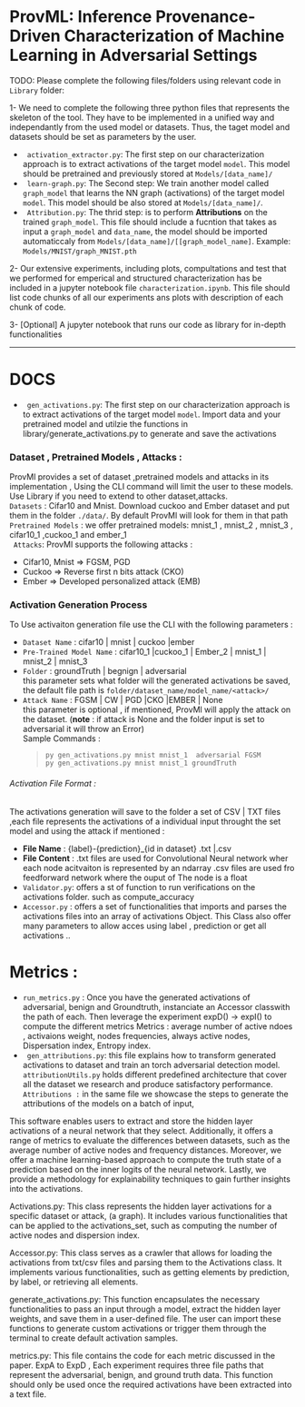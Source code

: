 # ProvML: Inference Provenance-Driven Characterization of Machine Learning in Adversarial Settings

TODO:
Please complete the following files/folders using relevant code in `Library` folder:

1- We need to complete the following three python files that represents the skeleton of the tool. They have to be implemented in a unified way and independantly from the used model or datasets. Thus, the taget model and datasets should be set as parameters by the user.

- ` activation_extractor.py`: The first step on our characterization approach is to extract activations of the target model `model`. This model should be pretrained and previously stored at `Models/[data_name]/`
- ` learn-graph.py`: The Second step: We train another model called `graph_model` that learns the NN graph (activations) of the target model `model`. This model should be also stored at `Models/[data_name]/`.
- ` Attribution.py`: The thrid step: is to perform **Attributions** on the trained `graph_model`. This file should include a fucntion that takes as input a `graph_model` and `data_name`, the model should be imported automaticcaly from `Models/[data_name]/[[graph_model_name]`. Example: `Models/MNIST/graph_MNIST.pth`

2- Our extensive experiments, including plots, compultations and test that we performed for emperical and structured characterization has be included in a jupyter notebook file `characterization.ipynb`. This file should list code chunks of all our experiments ans plots with description of each chunk of code.

3- [Optional] A jupyter notebook that runs our code as library for in-depth functionalities

---

# DOCS

- ` gen_activations.py`: The first step on our characterization approach is to extract activations of the target model `model`. Import data and your pretrained model and utilzie the functions in library/generate_activations.py to generate and save the activations

### Dataset , Pretrained Models , Attacks :

ProvMl provides a set of dataset ,pretrained models and attacks in its implementation , Using the CLI command will limit the user to these models. Use Library if you need to extend to other dataset,attacks. <br />
`Datasets` : Cifar10 and Mnist. Download cuckoo and Ember dataset and put them in the folder `./data/`. By default ProvMl will look for them in that path<br />
`Pretrained Models` : we offer pretrained models: mnist_1 , mnist_2 , mnist_3 , cifar10_1 ,cuckoo_1 and ember_1 <br />
` Attacks`: ProvMl supports the following attacks : <br />

- Cifar10, Mnist => FGSM, PGD
- Cuckoo => Reverse first n bits attack (CKO)
- Ember => Developed personalized attack (EMB)

### Activation Generation Process

To Use activaiton generation file use the CLI with the following parameters :

- `Dataset Name` : cifar10 | mnist | cuckoo |ember <br />
- `Pre-Trained Model Name` : cifar10_1 |cuckoo_1 | Ember_2 | mnist_1 | mnist_2 | mnist_3 <br />
- `Folder` : groundTruth | begnign | adversarial <br />
  this parameter sets what folder will the generated activations be saved, the default file path is
  `folder/dataset_name/model_name/<attack>/`
- `Attack Name` : FGSM | CW | PGD |CKO |EMBER | None <br />
  this parameter is optional , if mentioned, ProvMl will apply the attack on the dataset.
  (**note** : if attack is None and the folder input is set to adversarial it will throw an Error) <br />
  Sample Commands : <br />
  > `py gen_activations.py mnist mnist_1  adversarial FGSM` <br /> `py gen_activations.py mnist mnist_1 groundTruth  ` <br />

###### Activation File Format :

The activations generation will save to the folder a set of CSV | TXT files ,each file represents the activations of a individual input throught the set model and using the attack if mentioned :

- **File Name** : {label}-{prediction}\_{id in dataset} .txt |.csv
- **File Content** : .txt files are used for Convolutional Neural network wher each node acitvaiton is represented by an ndarray
  .csv files are used fro feedforward network where the ouput of The node is a float
- `Validator.py`: offers a st of function to run verifications on the activations folder. such as compute_accuracy
- `Accessor.py` : offers a set of functionalities that imports and parses the activations files into an array of activations Object. This Class also offer many parameters to allow acces using label , prediction or get all activations ..

# Metrics :

- `run_metrics.py` : Once you have the generated activations of adversarial, benign and Groundtruth, instanciate an Accessor classwith the path of each. Then leverage the experiment expD() -> expI() to compute the different metrics
  Metrics : average number of active ndoes , activaions weight, nodes frequencies, always active nodes, Dispersation index, Entropy index.
- ` gen_attributions.py`: this file explains how to transform generated activations to dataset and train an torch adversarial detection model. ` attributionUtils.py` holds different predefined architecture that cover all the dataset we research and produce satisfactory performance.
  ` Attributions :` in the same file we showcase the steps to generate the attributions of the models on a batch of input,

This software enables users to extract and store the hidden layer activations of a neural network that they select. Additionally, it offers a range of metrics to evaluate the differences between datasets, such as the average number of active nodes and frequency distances. Moreover, we offer a machine learning-based approach to compute the truth state of a prediction based on the inner logits of the neural network. Lastly, we provide a methodology for explainability techniques to gain further insights into the activations.

Activations.py:
This class represents the hidden layer activations for a specific dataset or attack, (a graph). It includes various functionalities that can be applied to the activations_set, such as computing the number of active nodes and dispersion index.

Accessor.py:
This class serves as a crawler that allows for loading the activations from txt/csv files and parsing them to the Activations class. It implements various functionalities, such as getting elements by prediction, by label, or retrieving all elements.

generate_activations.py:
This function encapsulates the necessary functionalities to pass an input through a model, extract the hidden layer weights, and save them in a user-defined file. The user can import these functions to generate custom activations or trigger them through the terminal to create default activation samples.

metrics.py:
This file contains the code for each metric discussed in the paper. ExpA to ExpD , Each experiment requires three file paths that represent the adversarial, benign, and ground truth data. This function should only be used once the required activations have been extracted into a text file.
